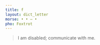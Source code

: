 ```yaml
---
title: f
layout: dict_letter
morse: • • ‒ •
pho: Foxtrot
---
```

> I am disabled; communicate with me. 
